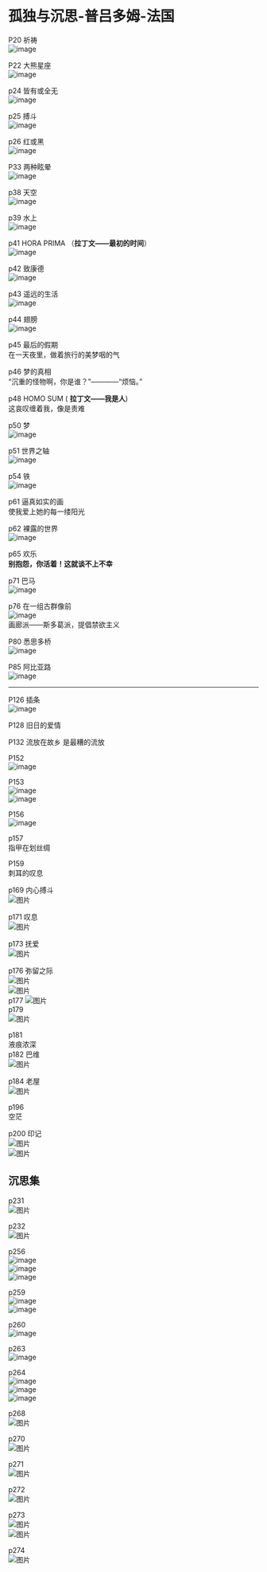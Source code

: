 # 孤独与沉思-普吕多姆-法国
P20  祈祷    
![image](https://user-images.githubusercontent.com/84896436/150068879-32bd5252-d211-40c5-9013-e1649b413b06.png)

P22  大熊星座    
![image](https://user-images.githubusercontent.com/84896436/150068974-9f6c82b7-e2a2-47c6-8ac4-b179a621063e.png)

p24  皆有或全无    
![image](https://user-images.githubusercontent.com/84896436/150069133-c29977c5-fb8e-4bc9-8a4d-1ee2410f059c.png)


p25  搏斗  
![image](https://user-images.githubusercontent.com/84896436/150086195-1b12e0bc-ff6b-42a6-95f7-cd2dff139780.png)

p26  红或黑  
![image](https://user-images.githubusercontent.com/84896436/150086355-af388205-db15-482a-bf74-8c2bebcad9ff.png)

P33 两种眩晕  
![image](https://user-images.githubusercontent.com/84896436/150086922-2bd0224b-b4e8-48e5-ad75-5795ada289a9.png)       

p38  天空  
![image](https://user-images.githubusercontent.com/84896436/150087387-c2c3d8a5-d281-479e-9238-0fe6486a41a9.png)

p39  水上  
![image](https://user-images.githubusercontent.com/84896436/150087509-10b0a731-6af5-42c9-b559-e0bebb33536e.png)

p41 HORA PRIMA （__拉丁文——最初的时间__）  
![image](https://user-images.githubusercontent.com/84896436/150087806-0ad14417-d8d3-4357-a067-aaeba83a231f.png)

p42  致康德  
![image](https://user-images.githubusercontent.com/84896436/150087882-14a65dc1-a453-4995-bb69-4ebad25dd668.png)

p43  遥远的生活   
![image](https://user-images.githubusercontent.com/84896436/150088074-e761d6e0-08e5-4137-8893-05f0db87d118.png)

p44  翅膀  
![image](https://user-images.githubusercontent.com/84896436/150088180-e32e2403-90d3-403e-801c-eb4370b128b3.png)

p45 最后的假期  
在一天夜里，做着旅行的美梦咽的气

p46 梦的真相  
“沉重的怪物啊，你是谁？”————“烦恼。”

p48 HOMO SUM ( __拉丁文——我是人__)  
这哀叹缠着我，像是责难 
 
p50 梦    
![image](https://user-images.githubusercontent.com/84896436/150088893-c2ff2ccf-e9fb-452a-8e76-fa3fc6f64f25.png)

p51 世界之轴  
![image](https://user-images.githubusercontent.com/84896436/150089120-817e939a-71d2-4c38-bfcd-fe8c7d5cfcc4.png)

p54 铁  
![image](https://user-images.githubusercontent.com/84896436/150089229-6440abc9-d82e-4dac-a6ca-35ab6df5250b.png)

p61 逼真如实的画    
使我爱上她的每一缕阳光

p62 裸露的世界  
![image](https://user-images.githubusercontent.com/84896436/150089498-212023f8-0af7-4648-a028-4e2a34b9c030.png)

p65  欢乐  
__别抱怨，你活着！这就谈不上不幸__  

p71  巴马  
![image](https://user-images.githubusercontent.com/84896436/150091190-91a5c081-25a1-4850-872b-4df3c175dc70.png)

p76 在一组古群像前  
![image](https://user-images.githubusercontent.com/84896436/150091371-c472c14f-1d35-4180-9f2b-96f49f219ebf.png)  
画廊派——斯多葛派，提倡禁欲主义   

P80 悉思多桥  
![image](https://user-images.githubusercontent.com/84896436/150091679-71e146e3-d2ef-4916-b93f-1cdf344299d5.png)

P85  阿比亚路  
![image](https://user-images.githubusercontent.com/84896436/150091784-6dac4bb5-cf9e-42fe-9ecf-29a4ea869f61.png)


***
P126 插条  
![image](https://user-images.githubusercontent.com/84896436/150096447-3f9271a9-409a-4fe5-b5a8-57f9c9a58514.png)

P128
旧日的爱情

P132
流放在故乡 是最糟的流放

P152  
![image](https://user-images.githubusercontent.com/84896436/150096085-e5119f05-4454-45ad-8fb2-3e62a47bc526.png)

P153    
![image](https://user-images.githubusercontent.com/84896436/150096128-29071b08-06a8-40c8-9bf2-dfb18c72c5ce.png)  
![image](https://user-images.githubusercontent.com/84896436/150096157-015320f2-568e-475a-965b-73f9bf1a790c.png)

P156  
![image](https://user-images.githubusercontent.com/84896436/150096186-8cf67cc4-eb49-41c8-b81d-e29322a2e75c.png)

p157  
指甲在划丝绸  

P159  
刺耳的叹息  

p169  内心搏斗  
![图片](https://user-images.githubusercontent.com/84896436/150108653-8ba4232c-2d7d-4492-8295-cc80a0efbcd3.png)

p171 叹息    
![图片](https://user-images.githubusercontent.com/84896436/150108566-1925d3a6-367f-4e37-a34d-d0cbdafa3bb9.png)

p173 抚爱  
![图片](https://user-images.githubusercontent.com/84896436/150109035-34e08c7c-6731-4144-b05e-2f271e3f3924.png)

p176 弥留之际  
![图片](https://user-images.githubusercontent.com/84896436/150109370-10b952bf-0957-4c98-84d1-2281b3793b87.png)    
![图片](https://user-images.githubusercontent.com/84896436/150109450-28771745-7f8f-4320-a4b2-06b6c9fbee68.png)  
p177
![图片](https://user-images.githubusercontent.com/84896436/150109583-aa8ee374-2015-4ae3-8ade-389f69cbccd5.png)  
p179  
![图片](https://user-images.githubusercontent.com/84896436/150109785-73e7966b-ca54-45cd-9384-95269e559411.png)  

p181  
液痕浓深  
p182 巴维    
![图片](https://user-images.githubusercontent.com/84896436/150110607-0e9a4431-6c23-4aab-8dc3-1498badf709d.png)

p184 老屋  
![图片](https://user-images.githubusercontent.com/84896436/150110768-076fd6e4-8350-43b3-80b4-6e819564a876.png)  

p196   
空茫  

p200 印记   
![图片](https://user-images.githubusercontent.com/84896436/150111889-a4cc1be0-baf4-4c37-819c-cc8de8361732.png)  
![图片](https://user-images.githubusercontent.com/84896436/150112031-a2dfd9ae-0ca5-49cb-bf59-b24109cdf038.png)


## 沉思集  
p231  
![图片](https://user-images.githubusercontent.com/84896436/150112647-8f126ec7-3802-4d0e-adbf-6fc9a7f1dfc8.png)

p232  
![图片](https://user-images.githubusercontent.com/84896436/150112772-16334fc9-053f-4da6-960e-d21dfc85f582.png)

p256  
![image](https://user-images.githubusercontent.com/84896436/150278716-c0b29f6d-b775-484d-8207-4071a5b28646.png)  
![image](https://user-images.githubusercontent.com/84896436/150279015-c648cc60-f354-4379-b7fc-24b464835c87.png)  
![image](https://user-images.githubusercontent.com/84896436/150279270-9bd53d38-d7e6-4d35-8484-95581121b806.png)  

p259  
![image](https://user-images.githubusercontent.com/84896436/150279579-fea72cd6-5263-43d0-9512-9ce6fb14355a.png)  
![image](https://user-images.githubusercontent.com/84896436/150279622-2b9d2c48-734e-425c-ae77-8bc6ebb098e7.png)

p260  
![image](https://user-images.githubusercontent.com/84896436/150280413-a84d031a-0212-434f-8890-8611a9fa6c99.png)

p263  
![image](https://user-images.githubusercontent.com/84896436/150281063-f20cb9f8-ffe7-4577-aa05-4f332d9dab71.png)

p264  
![image](https://user-images.githubusercontent.com/84896436/150281175-07640412-f917-43ea-af02-4f7e39b01fa3.png)  
![image](https://user-images.githubusercontent.com/84896436/150281243-8c983c89-f862-4124-b106-d966c1a943c6.png)  
![image](https://user-images.githubusercontent.com/84896436/150281282-7af4047f-1bf7-494a-a1d2-c5b0be432192.png)


p268  
![图片](https://user-images.githubusercontent.com/84896436/150630795-d4052249-65e0-44f3-a6ec-0bfe18b963fb.png)

p270  
![图片](https://user-images.githubusercontent.com/84896436/150630844-3e88f78a-140f-419f-b370-bc2108fefca1.png)

p271  
![图片](https://user-images.githubusercontent.com/84896436/150630880-a8273784-4115-43a4-89b3-b0a8735cafae.png)

p272  
![图片](https://user-images.githubusercontent.com/84896436/150630896-b6dbcf9b-ed2e-47d8-be67-9c245c704de1.png)

p273   
![图片](https://user-images.githubusercontent.com/84896436/150630915-1a51db32-9fb8-489d-a614-7d03f76b283e.png)  
![图片](https://user-images.githubusercontent.com/84896436/150630924-f3570bc5-a005-4d8a-b411-2c25b98c4571.png)

p274   
![图片](https://user-images.githubusercontent.com/84896436/150630935-468774e8-a191-4371-84f7-0945076b9eec.png)











